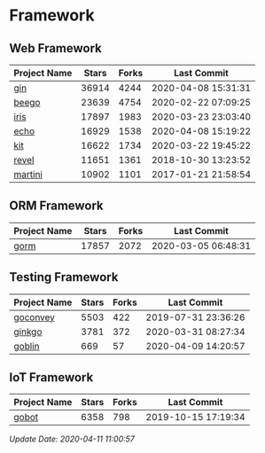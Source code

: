 # Framework

## Web Framework

| Project Name | Stars | Forks | Last Commit |
| ------------ | ----- | ----- | ----------- |
| [gin](https://github.com/gin-gonic/gin) | 36914 | 4244 | 2020-04-08 15:31:31 |
| [beego](https://github.com/astaxie/beego) | 23639 | 4754 | 2020-02-22 07:09:25 |
| [iris](https://github.com/kataras/iris) | 17897 | 1983 | 2020-03-23 23:03:40 |
| [echo](https://github.com/labstack/echo) | 16929 | 1538 | 2020-04-08 15:19:22 |
| [kit](https://github.com/go-kit/kit) | 16622 | 1734 | 2020-03-22 19:45:22 |
| [revel](https://github.com/revel/revel) | 11651 | 1361 | 2018-10-30 13:23:52 |
| [martini](https://github.com/go-martini/martini) | 10902 | 1101 | 2017-01-21 21:58:54 |

## ORM Framework

| Project Name | Stars | Forks | Last Commit |
| ------------ | ----- | ----- | ----------- |
| [gorm](https://github.com/jinzhu/gorm) | 17857 | 2072 | 2020-03-05 06:48:31 |

## Testing Framework

| Project Name | Stars | Forks | Last Commit |
| ------------ | ----- | ----- | ----------- |
| [goconvey](https://github.com/smartystreets/goconvey) | 5503 | 422 | 2019-07-31 23:36:26 |
| [ginkgo](https://github.com/onsi/ginkgo) | 3781 | 372 | 2020-03-31 08:27:34 |
| [goblin](https://github.com/franela/goblin) | 669 | 57 | 2020-04-09 14:20:57 |

## IoT Framework

| Project Name | Stars | Forks | Last Commit |
| ------------ | ----- | ----- | ----------- |
| [gobot](https://github.com/hybridgroup/gobot) | 6358 | 798 | 2019-10-15 17:19:34 |

*Update Date: 2020-04-11 11:00:57*